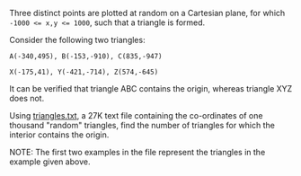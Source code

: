 Three distinct points are plotted at random on a Cartesian plane, for which `-1000 <= x,y <= 1000`, such that a triangle is formed.

Consider the following two triangles:

~~~
A(-340,495), B(-153,-910), C(835,-947)

X(-175,41), Y(-421,-714), Z(574,-645)
~~~

It can be verified that triangle ABC contains the origin, whereas triangle XYZ does not.

Using [triangles.txt](https://projecteuler.net/project/resources/p102_triangles.txt), a 27K text file containing the co-ordinates 
of one thousand "random" triangles, find the number of triangles for which the interior contains the origin.

NOTE: The first two examples in the file represent the triangles in the example given above.
